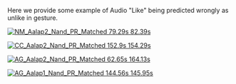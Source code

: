Here we provide some example of Audio "Like" being predicted wrongly as unlike in gesture.

[![NM_Aalap2_Nand_PR_Matched 79.29s 82.39s](https://img.youtube.com/vi/j0AJTqeW1Cc/0.jpg)](https://youtu.be/j0AJTqeW1Cc)

[![CC_Aalap2_Nand_PR_Matched 152.9s 154.29s](https://img.youtube.com/vi/d6THpsluu8g/0.jpg)](https://youtu.be/d6THpsluu8g)

[![AG_Aalap2_Nand_PR_Matched 62.65s 164.13s](https://img.youtube.com/vi/t-Qvo9FKgCQ/0.jpg)](https://youtu.be/t-Qvo9FKgCQ)

[![AG_Aalap1_Nand_PR_Matched 144.56s 145.95s](https://img.youtube.com/vi/HQHX4i0-J2M/0.jpg)](https://youtu.be/HQHX4i0-J2M)
